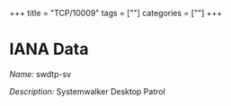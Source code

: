 +++
title = "TCP/10009"
tags = [""]
categories = [""]
+++

# IANA Data

_Name:_ swdtp-sv

_Description:_ Systemwalker Desktop Patrol

